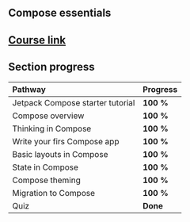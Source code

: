 ## Compose essentials

## [Course link](https://developer.android.com/courses/pathways/jetpack-compose-for-android-developers-1)

## Section progress

| Pathway                          | Progress  |
|:---------------------------------|:----------|
| Jetpack Compose starter tutorial | **100 %** |
| Compose overview                 | **100 %** |
| Thinking in Compose              | **100 %** |
| Write your firs Compose app      | **100 %** |
| Basic layouts in Compose         | **100 %** |
| State in Compose                 | **100 %** |
| Compose theming                  | **100 %** |
| Migration to Compose             | **100 %** |
| Quiz                             | **Done**  |
